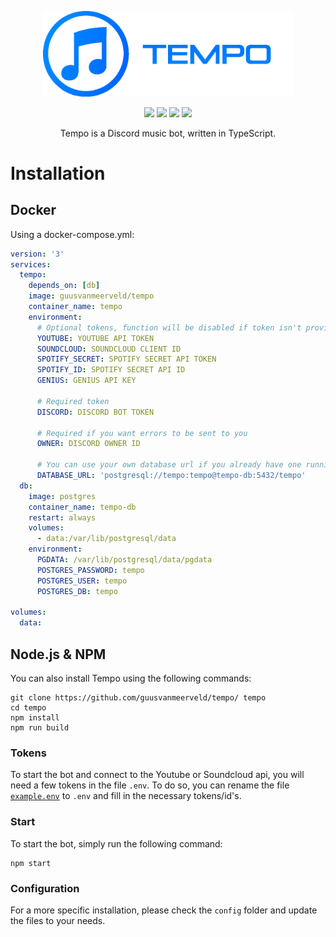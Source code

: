 <p align="center"><img src="src/img/logo-banner.png" width="400"></p>

<p align="center">
<img src="https://img.shields.io/website-up-down-green-red/https/tempo.g-vm.nl.svg">
<img src="https://img.shields.io/github/license/Guusvanmeerveld/Tempo-TS.svg">
<a href="https://github.com/Guusvanmeerveld/Tempo/actions/workflows/integrate.yml"><img src="https://github.com/Guusvanmeerveld/Tempo/actions/workflows/integrate.yml/badge.svg"></a>
<img src="https://img.shields.io/discord/748833935886254171.svg?label=&logo=discord&logoColor=ffffff&color=7389D8&labelColor=6A7EC2">
</p>
<p align="center">Tempo is a Discord music bot, written in TypeScript.</p>

# Installation

## Docker
Using a docker-compose.yml:
```yml
version: '3'
services:
  tempo:
    depends_on: [db]
    image: guusvanmeerveld/tempo
    container_name: tempo
    environment:
      # Optional tokens, function will be disabled if token isn't provided
      YOUTUBE: YOUTUBE API TOKEN
      SOUNDCLOUD: SOUNDCLOUD CLIENT ID
      SPOTIFY_SECRET: SPOTIFY SECRET API TOKEN
      SPOTIFY_ID: SPOTIFY SECRET API ID
      GENIUS: GENIUS API KEY

      # Required token
      DISCORD: DISCORD BOT TOKEN

      # Required if you want errors to be sent to you
      OWNER: DISCORD OWNER ID

      # You can use your own database url if you already have one running
      DATABASE_URL: 'postgresql://tempo:tempo@tempo-db:5432/tempo'
  db:
    image: postgres
    container_name: tempo-db
    restart: always
    volumes:
      - data:/var/lib/postgresql/data
    environment:
      PGDATA: /var/lib/postgresql/data/pgdata
      POSTGRES_PASSWORD: tempo
      POSTGRES_USER: tempo
      POSTGRES_DB: tempo

volumes:
  data:
```

## Node.js & NPM
You can also install Tempo using the following commands:
```
git clone https://github.com/guusvanmeerveld/tempo/ tempo
cd tempo
npm install
npm run build
```

### Tokens

To start the bot and connect to the Youtube or Soundcloud api, you will need a few tokens in the file `.env`. To do so, you can rename the file [`example.env`](example.env) to `.env` and fill in the necessary tokens/id's.

### Start

To start the bot, simply run the following command:

```
npm start
```

### Configuration

For a more specific installation, please check the `config` folder and update the files to your needs.

